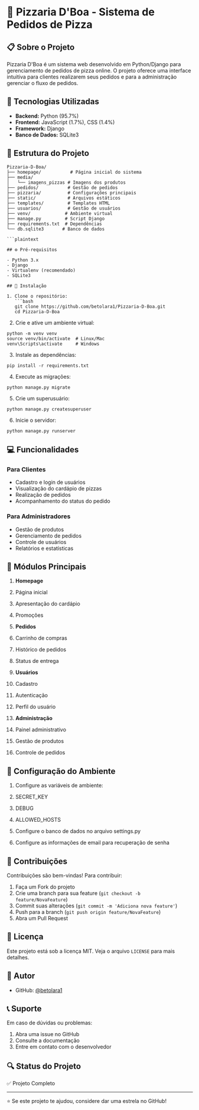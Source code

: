 # 🍕 Pizzaria D'Boa - Sistema de Pedidos de Pizza

## 📋 Sobre o Projeto

Pizzaria D'Boa é um sistema web desenvolvido em Python/Django para gerenciamento de pedidos de pizza online. O projeto oferece uma interface intuitiva para clientes realizarem seus pedidos e para a administração gerenciar o fluxo de pedidos.

## 🚀 Tecnologias Utilizadas

- **Backend:** Python (95.7%)
- **Frontend:** JavaScript (1.7%), CSS (1.4%)
- **Framework:** Django
- **Banco de Dados:** SQLite3

## 📁 Estrutura do Projeto
```plaintext
Pizzaria-D-Boa/
├── homepage/           # Página inicial do sistema
├── media/
│   └── imagens_pizzas # Imagens dos produtos
├── pedidos/           # Gestão de pedidos
├── pizzaria/          # Configurações principais
├── static/            # Arquivos estáticos
├── templates/         # Templates HTML
├── usuarios/          # Gestão de usuários
├── venv/             # Ambiente virtual
├── manage.py         # Script Django
├── requirements.txt  # Dependências
└── db.sqlite3       # Banco de dados

```plaintext

## ⚙️ Pré-requisitos

- Python 3.x
- Django
- Virtualenv (recomendado)
- SQLite3

## 🔧 Instalação

1. Clone o repositório:
   ```bash
   git clone https://github.com/betolara1/Pizzaria-D-Boa.git
   cd Pizzaria-D-Boa
```

2. Crie e ative um ambiente virtual:

```shellscript
python -m venv venv
source venv/bin/activate  # Linux/Mac
venv\Scripts\activate     # Windows
```


3. Instale as dependências:

```shellscript
pip install -r requirements.txt
```


4. Execute as migrações:

```shellscript
python manage.py migrate
```


5. Crie um superusuário:

```shellscript
python manage.py createsuperuser
```


6. Inicie o servidor:

```shellscript
python manage.py runserver
```




## 💻 Funcionalidades

### Para Clientes

- Cadastro e login de usuários
- Visualização do cardápio de pizzas
- Realização de pedidos
- Acompanhamento do status do pedido


### Para Administradores

- Gestão de produtos
- Gerenciamento de pedidos
- Controle de usuários
- Relatórios e estatísticas


## 📱 Módulos Principais

1. **Homepage**

1. Página inicial
2. Apresentação do cardápio
3. Promoções



2. **Pedidos**

1. Carrinho de compras
2. Histórico de pedidos
3. Status de entrega



3. **Usuários**

1. Cadastro
2. Autenticação
3. Perfil do usuário



4. **Administração**

1. Painel administrativo
2. Gestão de produtos
3. Controle de pedidos





## 🔐 Configuração do Ambiente

1. Configure as variáveis de ambiente:

1. SECRET_KEY
2. DEBUG
3. ALLOWED_HOSTS



2. Configure o banco de dados no arquivo settings.py
3. Configure as informações de email para recuperação de senha


## 🤝 Contribuições

Contribuições são bem-vindas! Para contribuir:

1. Faça um Fork do projeto
2. Crie uma branch para sua feature (`git checkout -b feature/NovaFeature`)
3. Commit suas alterações (`git commit -m 'Adiciona nova feature'`)
4. Push para a branch (`git push origin feature/NovaFeature`)
5. Abra um Pull Request


## 📄 Licença

Este projeto está sob a licença MIT. Veja o arquivo `LICENSE` para mais detalhes.

## 👤 Autor

- GitHub: [@betolara1](https://github.com/betolara1)


## 📞 Suporte

Em caso de dúvidas ou problemas:

1. Abra uma issue no GitHub
2. Consulte a documentação
3. Entre em contato com o desenvolvedor


## 🔍 Status do Projeto

✅ Projeto Completo

---

⭐️ Se este projeto te ajudou, considere dar uma estrela no GitHub!
